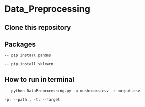 # Data_Preprocessing

## Clone this repository


## Packages

``` -- pip install pandas ```

``` -- pip install sklearn ```

## How to run in terminal 

``` -- python DataPreprocessing.py -p mushrooms.csv -t output.csv ```

``` -p: --path , -t: --target ```

